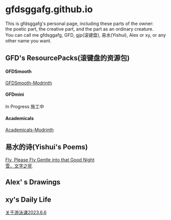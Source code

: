 # gfdsggafg.github.io
This is gfdsggafg's personal page, including these parts of the owner:\
the poetic part, the creative part, and the part as an ordinary creature.\
You can call me gfdsggafg, GFD, gjp(滚键盘), 易水(Yishui), Alex or xy, or any other name you want.
## GFD's ResourcePacks(滚键盘的资源包)
#### GFDSmooth
<a href="https://modrinth.com/resourcepack/gfdsmooth">GFDSmooth-Modrinth</a>
#### GFDmini
In Progress 施工中
#### Academicals
<a href="https://modrinth.com/resourcepack/academicals">Academicals-Modrinth</a>
## 易水的诗(Yishui's Poems)
<a href="poems/that_good_night.md">Fly, Please Fly Gentle into that Good Night</a>\
<a href="poems/the_death_of_the_words.md">雪，文字之死</a>
## Alex' s Drawings
## xy's Daily Life
<a href="daily/swimming_class.md">关于游泳课2023.6.6</a>

